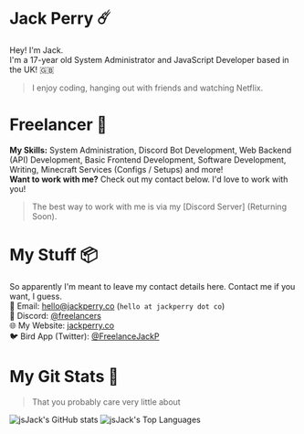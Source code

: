 # Jack Perry ☄️
Hey! I'm Jack.\
I'm a 17-year old System Administrator and JavaScript Developer based in the UK! 🇬🇧  
> I enjoy coding, hanging out with friends and watching Netflix.

# Freelancer 🔧
**My Skills:** System Administration, Discord Bot Development, Web Backend (API) Development, Basic Frontend Development, Software Development, Writing, Minecraft Services (Configs / Setups) and more!\
**Want to work with me?** Check out my contact below. I'd love to work with you!
> The best way to work with me is via my [Discord Server] (Returning Soon).

# My Stuff 📦
So apparently I'm meant to leave my contact details here. Contact me if you want, I guess.\
📧 Email: [hello@jackperry.co](mailto:hello@jackperry.co) (`hello at jackperry dot co`)\
👀 Discord: [@freelancers](https://discord.com/users/1005322431457673277)\
🌐 My Website: [jackperry.co](https://jackperry.co)\
🐦 Bird App (Twitter): [@FreelanceJackP](https://twitter.com/FreelanceJackP)

# My Git Stats 🌟
> That you probably care very little about

![jsJack's GitHub stats](https://github-readme-stats.vercel.app/api?username=jsJack&show_icons=true&theme=radical)
![jsJack's Top Languages](https://github-readme-stats.vercel.app/api/top-langs/?username=jsJack)
